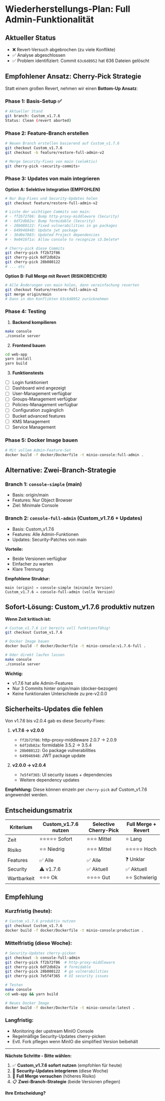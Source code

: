 # Wiederherstellungs-Plan: Full Admin-Funktionalität

## Aktueller Status

- ❌ Revert-Versuch abgebrochen (zu viele Konflikte)
- ✅ Analyse abgeschlossen
- ✅ Problem identifiziert: Commit `63c6d8952` hat 636 Dateien gelöscht

## Empfohlener Ansatz: Cherry-Pick Strategie

Statt einem großen Revert, nehmen wir einen **Bottom-Up Ansatz**:

### Phase 1: Basis-Setup ✅
```bash
# Aktueller Stand
git branch: Custom_v1.7.6
Status: Clean (revert aborted)
```

### Phase 2: Feature-Branch erstellen
```bash
# Neuen Branch erstellen basierend auf Custom_v1.7.6
git checkout Custom_v1.7.6
git checkout -b feature/restore-full-admin-v2

# Merge Security-Fixes von main (selektiv)
git cherry-pick <security-commits>
```

### Phase 3: Updates von main integrieren

**Option A: Selektive Integration (EMPFOHLEN)**
```bash
# Nur Bug-Fixes und Security-Updates holen
git checkout feature/restore-full-admin-v2

# Liste der wichtigen Commits von main:
# - ff2b72f86: Bump http-proxy-middleware (Security)
# - 6df2db82a: Bump formidable (Security)
# - 28b080122: Fixed vulnerabilities in go packages
# - 649946948: Update jwt package
# - 36d0e7883: Updated Project dependencies
# - 9e0416f1a: Allow console to recognize s3.Delete*

# Cherry-pick diese Commits
git cherry-pick ff2b72f86
git cherry-pick 6df2db82a
git cherry-pick 28b080122
# ... etc
```

**Option B: Full Merge mit Revert (RISIKOREICHER)**
```bash
# Alle Änderungen von main holen, dann vereinfachung reverten
git checkout feature/restore-full-admin-v2
git merge origin/main
# Dann in den Konflikten 63c6d8952 zurücknehmen
```

### Phase 4: Testing

1. **Backend kompilieren**
```bash
make console
./console server
```

2. **Frontend bauen**
```bash
cd web-app
yarn install
yarn build
```

3. **Funktionstests**
- [ ] Login funktioniert
- [ ] Dashboard wird angezeigt
- [ ] User-Management verfügbar
- [ ] Groups-Management verfügbar
- [ ] Policies-Management verfügbar
- [ ] Configuration zugänglich
- [ ] Bucket advanced features
- [ ] KMS Management
- [ ] Service Management

### Phase 5: Docker Image bauen

```bash
# Mit vollem Admin-Feature-Set
docker build -f docker/Dockerfile -t minio-console:full-admin .
```

## Alternative: Zwei-Branch-Strategie

### Branch 1: `console-simple` (main)
- Basis: origin/main
- Features: Nur Object Browser
- Ziel: Minimale Console

### Branch 2: `console-full-admin` (Custom_v1.7.6 + Updates)
- Basis: Custom_v1.7.6
- Features: Alle Admin-Funktionen
- Updates: Security-Patches von main

**Vorteile:**
- Beide Versionen verfügbar
- Einfacher zu warten
- Klare Trennung

**Empfohlene Struktur:**
```
main (origin) → console-simple (minimale Version)
Custom_v1.7.6 → console-full-admin (volle Version)
```

## Sofort-Lösung: Custom_v1.7.6 produktiv nutzen

**Wenn Zeit kritisch ist:**

```bash
# Custom_v1.7.6 ist bereits voll funktionsfähig!
git checkout Custom_v1.7.6

# Docker Image bauen
docker build -f docker/Dockerfile -t minio-console:v1.7.6-full .

# Oder direkt laufen lassen
make console
./console server
```

**Wichtig:**
- v1.7.6 hat alle Admin-Features
- Nur 3 Commits hinter origin/main (docker-bezogen)
- Keine funktionalen Unterschiede zu pre-v2.0.0

## Sicherheits-Updates die fehlen

Von v1.7.6 bis v2.0.4 gab es diese Security-Fixes:

1. **v1.7.6 → v2.0.0**
   - `ff2b72f86`: http-proxy-middleware 2.0.7 → 2.0.9
   - `6df2db82a`: formidable 3.5.2 → 3.5.4
   - `28b080122`: Go package vulnerabilities
   - `649946948`: JWT package update

2. **v2.0.0 → v2.0.4**
   - `7e5f4f365`: UI security issues + dependencies
   - Weitere dependency updates

**Empfehlung:**
Diese können einzeln per `cherry-pick` auf Custom_v1.7.6 angewendet werden.

## Entscheidungsmatrix

| Kriterium | Custom_v1.7.6 nutzen | Selective Cherry-Pick | Full Merge + Revert |
|-----------|----------------------|----------------------|---------------------|
| Zeit | ⭐⭐⭐⭐⭐ Sofort | ⭐⭐⭐ Mittel | ⭐ Lang |
| Risiko | ⭐⭐ Niedrig | ⭐⭐⭐ Mittel | ⭐⭐⭐⭐⭐ Hoch |
| Features | ✅ Alle | ✅ Alle | ❓ Unklar |
| Security | ⚠️ v1.7.6 | ✅ Aktuell | ✅ Aktuell |
| Wartbarkeit | ⭐⭐⭐ Ok | ⭐⭐⭐⭐ Gut | ⭐⭐ Schwierig |

## Empfehlung

### Kurzfristig (heute):
```bash
# Custom_v1.7.6 produktiv nutzen
git checkout Custom_v1.7.6
docker build -f docker/Dockerfile -t minio-console:production .
```

### Mittelfristig (diese Woche):
```bash
# Security-Updates cherry-picken
git checkout -b console-full-admin
git cherry-pick ff2b72f86  # http-proxy-middleware
git cherry-pick 6df2db82a  # formidable
git cherry-pick 28b080122  # go vulnerabilities
git cherry-pick 7e5f4f365  # UI security issues

# Testen
make console
cd web-app && yarn build

# Neues Docker Image
docker build -f docker/Dockerfile -t minio-console:latest .
```

### Langfristig:
- Monitoring der upstream MinIO Console
- Regelmäßige Security-Updates cherry-picken
- Evtl. Fork pflegen wenn MinIO die simplified Version beibehält

---

**Nächste Schritte - Bitte wählen:**

1. ✅ **Custom_v1.7.6 sofort nutzen** (empfohlen für heute)
2. 🔧 **Security-Updates integrieren** (diese Woche)
3. 🚀 **Full Merge versuchen** (höheres Risiko)
4. 📋 **Zwei-Branch-Strategie** (beide Versionen pflegen)

**Ihre Entscheidung?**
